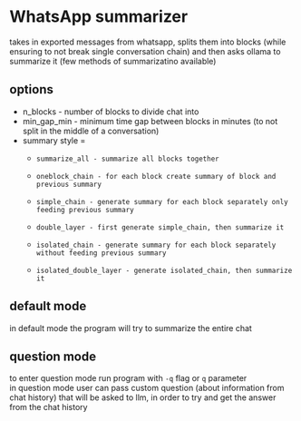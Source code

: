 # WhatsApp summarizer
takes in exported messages from whatsapp, splits them into blocks (while ensuring to not break single conversation chain) and then asks ollama to summarize it (few methods of summarizatino available)  

## options
* n_blocks - number of blocks to divide chat into
* min_gap_min - minimum time gap between blocks in minutes (to not split in the middle of a conversation)
* summary style = 
  *     summarize_all - summarize all blocks together
  *     oneblock_chain - for each block create summary of block and previous summary
  *     simple_chain - generate summary for each block separately only feeding previous summary
  *     double_layer - first generate simple_chain, then summarize it
  *     isolated_chain - generate summary for each block separately without feeding previous summary
  *     isolated_double_layer - generate isolated_chain, then summarize it


## default mode
in default mode the program will try to summarize the entire chat

## question mode
to enter question mode run program with `-q` flag or `q` parameter  
in question mode user can pass custom question (about information from chat history) that will be asked to llm, in order to try and get the answer from the chat history
